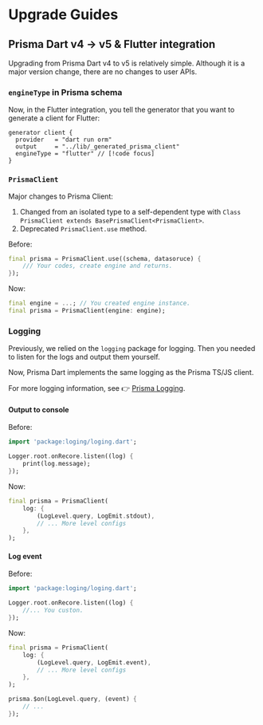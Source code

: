 # Upgrade Guides

## Prisma Dart v4 -> v5 & Flutter integration

Upgrading from Prisma Dart v4 to v5 is relatively simple. Although it is a major version change, there are no changes to user APIs.

### `engineType` in Prisma schema

Now, in the Flutter integration, you tell the generator that you want to generate a client for Flutter:

```prisma
generator client {
  provider   = "dart run orm"
  output     = "../lib/_generated_prisma_client"
  engineType = "flutter" // [!code focus]
}
```

### `PrismaClient`

Major changes to Prisma Client:

1. Changed from an isolated type to a self-dependent type with `Class PrismaClient extends BasePrismaClient<PrismaClient>`.
2. Deprecated `PrismaClient.use` method.

Before:

```dart
final prisma = PrismaClient.use((schema, datasoruce) {
    /// Your codes, create engine and returns.
});
```

Now:

```dart
final engine = ...; // You created engine instance.
final prisma = PrismaClient(engine: engine);
```

### Logging

Previously, we relied on the `logging` package for logging. Then you needed to listen for the logs and output them yourself.

Now, Prisma Dart implements the same logging as the Prisma TS/JS client.

For more logging information, see 👉 [Prisma Logging](https://www.prisma.io/docs/orm/prisma-client/observability-and-logging/logging).

#### Output to console

Before:

```dart
import 'package:loging/loging.dart';

Logger.root.onRecore.listen((log) {
    print(log.message);
});
```

Now:

```dart
final prisma = PrismaClient(
    log: {
        (LogLevel.query, LogEmit.stdout),
        // ... More level configs
    },
);
```

#### Log event

Before:

```dart
import 'package:loging/loging.dart';

Logger.root.onRecore.listen((log) {
    //... You custon.
});
```

Now:

```dart
final prisma = PrismaClient(
    log: {
        (LogLevel.query, LogEmit.event),
        // ... More level configs
    },
);

prisma.$on(LogLevel.query, (event) {
    // ...
});
```
